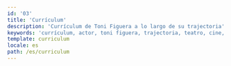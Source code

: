 ```yaml
---
id: '03'
title: 'Currículum'
description: 'Currículum de Toni Figuera a lo largo de su trajectoria'
keywords: 'currículum, actor, toni figuera, trajectoria, teatro, cine, televisión, dirección'
template: curriculum
locale: es
path: /es/curriculum
---
```


